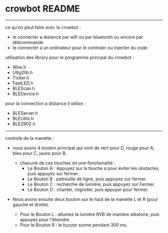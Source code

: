 # crowbot README

____

ce qu'on peut faire avec le crowbot :

  - le connecter a distance par wifi ou par bluetooth ou encore par télécommande
  - le connecter a un ordinateur pour le controler ou injecter du code

utilisation des library pour le programme princpal du crowbot :

  - Wire.h
  - U8g2lib.h
  - Ticker.h
  - FastLED.h
  - BLEScan.h
  - BLEDevice.h

pour la connection a distance il utilise :

  - BLEServer.h
  - BLEUtils.h
  - BLE2902.h

___

controle de la manette :

  - nous avons 4 bouton principal qui vont de vert pour D, rouge pour A, bleu pour C, jaune pour B.
      - chacune de ces touches on une fonctionalité :
          - Le Bouton A : Appuyez sur la touche a pour éviter les obstacles, puis appuyez sur fermer.
          - Le Bouton B : patrouille de ligne, puis appuyez sur fermer.
          - Le Bouton C : recherche de lumière, puis appuyez sur Fermer.
          - Le Bouton D : chanter, clignoter, puis appuyer pour fermer.
       
  - Nous avons ensuite deux bouton sur le haut de la manette L et R (pour gauche et droite).
      - Pour le Bouton L : allumez la lumière RVB de manière aléatoire, puis appuyez pour l'éteindre.
      - Pour le Bouton R : le buzzer sonne pendant 300 ms.

